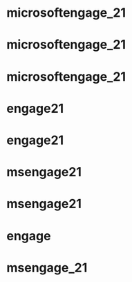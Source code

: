 # microsoftengage_21
# microsoftengage_21
# microsoftengage_21
# engage21
# engage21
# msengage21
# msengage21
# engage
# msengage_21
